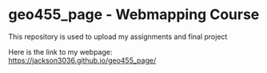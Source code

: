 # geo455_page - Webmapping Course

This repository is used to upload my assignments and final project

Here is the link to my webpage: https://jackson3036.github.io/geo455_page/
